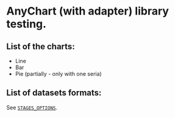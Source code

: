 # AnyChart (with adapter) library testing.

## List of the charts:
- Line
- Bar
- Pie (partially - only with one seria)

## List of datasets formats:
See [`STAGES_OPTIONS`](https://github.com/BEGEMOT9I/test-charts/blob/anychart-react/src/lib/constants/testing.tsx).